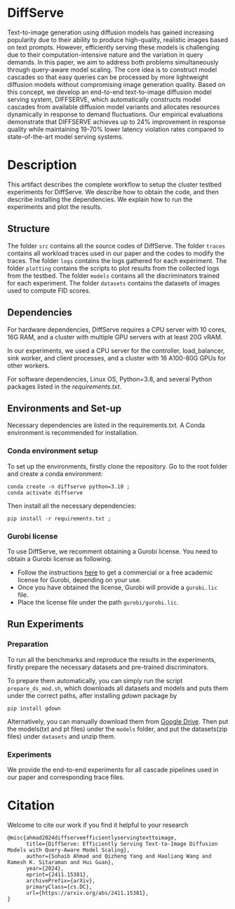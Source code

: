 # DiffServe
Text-to-image generation using diffusion models has gained increasing popularity due to their ability to produce high-quality, realistic images based on text prompts. However, efficiently serving these models is challenging due to their computation-intensive nature and the variation in query demands. In this paper, we aim to address both problems simultaneously through query-aware model scaling. The core idea is to construct model cascades so that easy queries can be processed by more lightweight diffusion models without compromising image generation quality. Based on this concept, we develop an end-to-end text-to-image diffusion model serving system, DIFFSERVE, which automatically constructs model cascades from available diffusion model variants and allocates resources dynamically in response to demand fluctuations. Our empirical evaluations demonstrate that DIFFSERVE achieves up to 24% improvement in response quality while maintaining 19-70% lower latency violation rates compared to state-of-the-art model serving systems.

# Description
This artifact describes the complete workflow to setup the cluster testbed experiments for DiffServe. We describe how to obtain the code, and then describe installing the dependencies. We explain how to run the experiments and plot the results. 

## Structure
The folder `src` contains all the source codes of DiffServe. The folder `traces` contains all workload traces used in our paper and the codes to modify the traces. The folder `logs` contains the logs gathered for each experiment. The folder `plotting` contains the scripts to plot results from the collected logs from the testbed. The folder `models` contains all the discriminators trained for each experiment. The folder `datasets` contains the datasets of images used to compute FID scores.

## Dependencies
For hardware dependencies, DiffServe requires a CPU server with 10 cores, 16G RAM, and a cluster with multiple GPU servers with at least 20G vRAM. 

In our experiments, we used a CPU server for the controller, load\_balancer, sink worker, and client processes, and a cluster with 16 A100-80G GPUs for other workers.

For software dependencies, Linux OS, Python=3.8, and several Python packages listed in the *requirements.txt*.

## Environments and Set-up
Necessary dependencies are listed in the requirements.txt. A Conda environment is recommended for installation.

### Conda environment setup
To set up the environments, firstly clone the repository. Go to the root folder and create a conda environment:
```
conda create -n diffserve python=3.10 ;
conda activate diffserve 
```
Then install all the necessary dependencies:
```
pip install -r requirements.txt ;
```
### Gurobi license
To use DiffServe, we recomment obtaining a Gurobi license. You need to obtain a Gurobi license as following.
- Follow the instructions [here](https://www.gurobi.com/solutions/licensing/) to get a commercial or a free academic license for Gurobi, depending on your use.
- Once you have obtained the license, Gurobi will provide a `gurobi.lic` file.
- Place the license file under the path `gurobi/gurobi.lic`.

## Run Experiments
### Preparation
To run all the benchmarks and reproduce the results in the experiments, firstly prepare the necessary datasets and pre-trained discriminators.

To prepare them automatically, you can simply run the script `prepare_ds_mod.sh`, which downloads all datasets and models and puts them under the correct paths, after installing *gdown* package by
```
pip install gdown
```
Alternatively, you can manually download them from [Google Drive](https://drive.google.com/drive/folders/1Dtvd5eIDeDiseCAwCrj3_wrqjWsy3bq3?usp=sharing). Then put the models(txt and pt files) under the `models` folder, and put the datasets(zip files) under `datasets` and unzip them.

### Experiments
We provide the end-to-end experiments for all cascade pipelines used in our paper and corresponding trace files. 

# Citation
Welcome to cite our work if you find it helpful to your research
```
@misc{ahmad2024diffserveefficientlyservingtexttoimage,
      title={DiffServe: Efficiently Serving Text-to-Image Diffusion Models with Query-Aware Model Scaling}, 
      author={Sohaib Ahmad and Qizheng Yang and Haoliang Wang and Ramesh K. Sitaraman and Hui Guan},
      year={2024},
      eprint={2411.15381},
      archivePrefix={arXiv},
      primaryClass={cs.DC},
      url={https://arxiv.org/abs/2411.15381}, 
}
```
